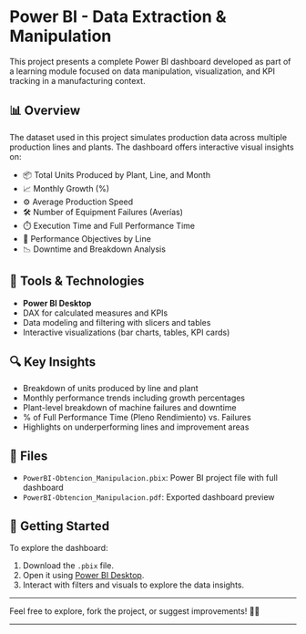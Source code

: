 # Power BI - Data Extraction & Manipulation

This project presents a complete Power BI dashboard developed as part of a learning module focused on data manipulation, visualization, and KPI tracking in a manufacturing context.

## 📊 Overview

The dataset used in this project simulates production data across multiple production lines and plants. The dashboard offers interactive visual insights on:

- 📦 Total Units Produced by Plant, Line, and Month
- 📈 Monthly Growth (%)
- ⚙️ Average Production Speed
- 🛠️ Number of Equipment Failures (Averías)
- ⏱️ Execution Time and Full Performance Time
- 🎯 Performance Objectives by Line
- 📉 Downtime and Breakdown Analysis

## 🧰 Tools & Technologies

- **Power BI Desktop**
- DAX for calculated measures and KPIs
- Data modeling and filtering with slicers and tables
- Interactive visualizations (bar charts, tables, KPI cards)

## 🔍 Key Insights

- Breakdown of units produced by line and plant
- Monthly performance trends including growth percentages
- Plant-level breakdown of machine failures and downtime
- % of Full Performance Time (Pleno Rendimiento) vs. Failures
- Highlights on underperforming lines and improvement areas

## 📂 Files

- `PowerBI-Obtencion_Manipulacion.pbix`: Power BI project file with full dashboard
- `PowerBI-Obtencion_Manipulacion.pdf`: Exported dashboard preview

## 🚀 Getting Started

To explore the dashboard:

1. Download the `.pbix` file.
2. Open it using [Power BI Desktop](https://powerbi.microsoft.com/desktop).
3. Interact with filters and visuals to explore the data insights.

---

Feel free to explore, fork the project, or suggest improvements! 🧠💡

---
